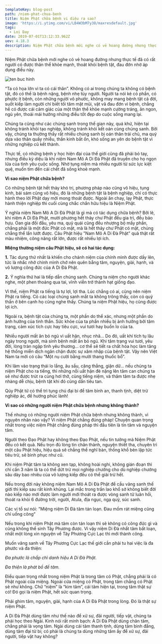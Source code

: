 ```yaml
---
templateKey: blog-post
path: /niem-phat-chua-benh
title: Niệm Phật chữa bệnh vi diệu ra sao?
image: 'https://i.ytimg.com/vi/LB4W3bM7y38/maxresdefault.jpg' 
tags:
  - Loi Day
date: 2019-07-01T13:12:33.962Z
uev: 4.18.3
description: Niệm Phật chữa bệnh mới nghe có vẻ hoang đường nhưng thực tế đã có rất người có được thân thể khỏe mạnh, thoát khỏi bệnh tật, đau đớn nhờ áp dụng điều này.
---
```


Niệm Phật chữa bệnh mới nghe có vẻ hoang đường nhưng thực tế đã có rất người có được thân thể khỏe mạnh, thoát khỏi bệnh tật, đau đớn nhờ áp dụng điều này.

![ten buc hinh](https://cms.lichngaytot.com/medias/standard/2018/3/21/vi-sao-co-nhung-nguoi-niem-phat-nhung-khong-mang-ich-loi-gi.jpg "ten buc hinh")

“Ta có họa lớn vì ta có cái thân”. Không có ai trong chúng ta không có bệnh tật, đó có thể là bệnh nặng, bệnh nhẹ tùy người. Người ta nói kẻ có phần, có phước ít bệnh, còn những người vô phước, không may mang bệnh tật cả đời, suốt kiếp làm người chỉ biết tối tăm mặt mũi, vật vã đau đớn vì bệnh, chẳng hề có được cái cảm giác của một thân thể khỏe mạnh cường tráng, ăn ngon, ngủ yên, thoải mái hưởng những điều tốt đẹp do cuộc sống mang lại. 

Chúng ta cũng như các chúng sanh trong thế gian này, quá khứ, hiện tại không tránh khỏi tạo nghiệp, không tránh khỏi kết oán cùng chúng sanh. Bởi vậy, chúng ta thường thấy rất nhiều chúng sanh bị oán thân trái chủ, ma quỷ dựa vào thân quấy nhiễu, thần kinh bất ổn, khó sống an yên do bệnh tật vì những nghiệp cũ kết thành.

Thực tế, có những bệnh y học hiện đại của thế giới cũng đã phải bó tay, nhưng điều kỳ diệu là khi niệm Nam Mô A Di Đà Phật đã truyền cho họ ngọn lửa của tình yêu cuộc sống. Nhờ tụng niệm mà nhiều người từ sức lực kiệt quệ, muốn tìm đến cái chết đã sống khoẻ mạnh.
 
**Vì sao niệm Phật chữa bệnh?**

Có những bệnh tật hết thảy khó trị, phương pháp nào cũng vô hiệu, tụng kinh, bái sám cũng vô hiệu, đó là những bệnh tật là bệnh nghiệp, chỉ có thực hành theo lời Phật dạy mới mong thoát được. Ngoài ăn chay, lạy Phật, thực hành thiện nghiệp thì cuối cùng chắc chắn hữu hiệu là Niệm Phật. 

Ý nghĩa niệm Nam Mô A Di Đà Phật là gì mà có tác dụng chữa bệnh? Bởi lẽ, khi niệm A Di Đà Phật, mười phương hết thảy chư Phật đều gia trì, đều bảo hựu. Oan gia đối đầu, yêu ma, quỷ quái cũng đều nhượng bộ mấy phần, chẳng phải là một đức Phật có mặt, mà là hết thảy chư Phật có mặt, chúng chẳng thể lấn lướt được. Câu Phật hiệu "Nam Mô A Di Đà Phật" quả thật rất màu nhiệm, công năng rất lớn, được rất nhiều lợi ích.
 
**Miệng thường niệm câu Phật hiệu, sẽ có hai tác dụng:**
 
**1.** Tác dụng thứ nhất là khiến cho chánh niệm của chính mình được dấy lên, tức là nhắc nhở chính mình chớ nên quên bẵng tâm, nguyện, giải, hạnh, và vô lượng công đức của A Di Đà Phật.
 
**2.** Ý nghĩa thứ hai là tiếp dẫn chúng sanh. Chúng ta niệm cho người khác nghe, một phen thoảng qua tai, vĩnh viễn trở thành hạt giống đạo.
 
Vì thế, niệm Phật ra tiếng là tự lợi, lợi tha. Lúc chẳng có ai, cũng nên niệm Phật ra tiếng. Có các loại chúng sanh mắt ta không trông thấy, còn có quỷ thần ở bên cạnh họ cũng nghe thấy. Chúng ta niệm Phật hiệu, họ cũng được lợi ích. 

Ngoài ra, bệnh tật của chúng ta, một phần do thể xác, nhưng một phần do ảnh hưởng của tinh thần. Sức khỏe của ta phần nhiều bị ảnh hưởng bởi tâm trạng, cảm xúc tích cực hay tiêu cực, vui tươi hay buồn lo của ta.
 
Nhiều người mất ăn bỏ ngủ vì uất hận, nhục nhã... Do đó, uất khí tích tụ lâu ngày trong người, mà sinh bệnh mất ăn bỏ ngủ. Khi tâm trạng vui tươi, yêu đời, lòng tràn ngập tình yêu thương… cơ thể sẽ tiết ra chất hóa học làm tăng hệ thống miễn dịch ngăn chặn được sự xâm nhập của bệnh tật. Vậy nên Việt Nam ta mới có câu “Một nụ cười bằng mười thang thuốc bổ”.
 
Khi lâm vào trạng thái lo lắng, âu sầu, căng thẳng, giận dữ... nếu chúng ta niệm Phật cho ra tiếng, thì những nỗi uất hận đè nặng lên tâm can chúng ta sẽ như được trút ra cùng hơi thở, cùng tiếng niệm, và thâm tâm ta được nhẹ nhàng dễ chịu, bệnh tật khi đó cũng dần tiêu tan. 

Qúy Phật tử có thể trì tụng chú đại bi để tâm bình an, thanh tịnh, diệt trừ nghiệp ác, để hướng phúc lành! 
 
**Vì sao có những người niệm Phật chữa bệnh nhưng không thành?**
 
Thế nhưng có những người niệm Phật chữa bệnh nhưng không thành, vì nguyên nhân nào vậy? Vì niệm Phật chẳng đúng pháp! Chuyện quan trọng nhất trong việc niệm Phật chẳng đúng pháp thì đầu tiên là tín tâm và nguyện tâm. 

Người theo Đạo Phật hay không theo Đạo Phật, nếu tin tưởng mà Niệm Phật đều có kết quả. Nếu trọn đủ lòng tin chân thành, nguyện thiết tha, chuyên trì một câu Phật hiệu, hiệu quả sẽ chẳng thể nghĩ bàn, thống khổ bèn lập tức tiêu trừ, sẽ bình phục như cũ. 

Khi niệm Phật tâm ta không xen tạp, không hoài nghi, không gián đoạn thì chỉ cần 3 năm là ta có thể dứt trừ mọi nghiệp chướng cho dù nghiệp chướng sâu dày bao nhiêu của vô lượng kiếp đều có thể giải trừ hết. 
 
Nếu trong đời này không niệm Nam Mô A Di Đà Phật để cầu vãng sanh thế giới thì kiếp sau rất kinh khủng. Lại mắc trong trần lao khổ sở không biết đời nào kiếp nào mới được làm người mới thoát ra được vòng sanh tử luân hồi, thoát ra khỏi 6 đường trời, người, Atula, địa ngục, ngạ quỷ, súc sanh.
 
Các vị tổ sư nói: "Miệng niệm Di Đà tâm tán loạn. Đau mồm rát miệng cũng chỉ uổng công"
 
Nếu trong khi niệm Phật mà tâm còn tán loạn thì sẽ không có công đức gì và cũng không thể sinh Tây Phương được. Vì vậy niệm Di Đà nhất tâm bất loạn, nhất một lòng xin nguyện về Tây Phương Cực Lạc thì mới thành công.

Muốn vãng sanh về Tây Phương Cực Lạc thế giới cần phải tu hai việc là đa phước và đa thiện:
 
*Đa phước là chấp chì danh hiệu A Di Đà Phật.*
 
*Đa thiện là phát bồ đề tâm.* 
 
Điều quan trọng nhất trong niệm Phật là trong tâm có Phật, chẳng phải là có Phật ngoài cửa miệng. Ngoài cửa miệng có Phật, trong tâm chẳng có Phật sẽ như không. Chữ “niệm” là “kim tâm”, cái tâm hiện tại, trong tâm thật sự có! Đó gọi là niệm Phật, hết sức quan trọng. 

Phải ghim tâm, nguyện, giải, hạnh của A Di Đà Phật trong lòng. Đó là thật sự niệm Phật.
 
A Di Đà Phật dùng tâm như thế nào để xử sự, đãi người, tiếp vật, chúng ta phải học theo Ngài. Kinh nói rất minh bạch: A Di Đà Phật dùng chân tâm, chẳng phải là vọng tâm. Ngài dùng cái tâm thanh tịnh, dùng tâm bình đẳng, dùng tâm đại từ bi; có phải là chúng ta dùng những tâm ấy để xử sự, đãi người, tiếp vật hay không? 